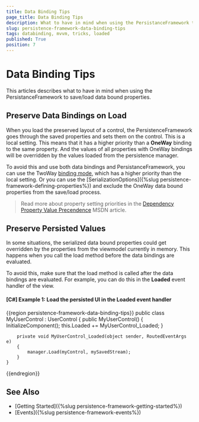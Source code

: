 ```yaml
---
title: Data Binding Tips
page_title: Data Binding Tips
description: What to have in mind when using the PersistanceFramework to save/load data bound properties.
slug: persistence-framework-data-binding-tips
tags: databinding, mvvm, tricks, loaded
published: True
position: 7
---
```


# Data Binding Tips

This articles describes what to have in mind when using the PersistanceFramework to save/load data bound properties.

## Preserve Data Bindings on Load

When you load the preserved layout of a control, the PersistenceFramework goes through the saved properties and sets them on the control. This is a local setting. This means that it has a higher priority than a **OneWay** binding to the same property. And the values of all properties with OneWay bindings will be overridden by the values loaded from the persistence manager.

To avoid this and use both data bindings and PersistanceFramework, you can use the TwoWay [binding mode](https://docs.microsoft.com/en-us/dotnet/api/system.windows.data.binding.mode?view=netframework-4.8), which has a higher priority than the local setting. Or you can use the [SerializationOptions]({%slug persistence-framework-defining-properties%}) and exclude the OneWay data bound properties from the save/load process.

> Read more about property setting priorities in the [Dependency Property Value Precendence](https://docs.microsoft.com/en-us/dotnet/framework/wpf/advanced/dependency-property-value-precedence) MSDN article.

## Preserve Persisted Values

In some situations, the serialized data bound properties could get overridden by the properties from the viewmodel currently in memory. This happens when you call the load method before the data bindings are evaluated.

To avoid this, make sure that the load method is called after the data bindings are evaluated. For example, you can do this in the **Loaded** event handler of the view.

#### __[C#] Example 1: Load the persisted UI in the Loaded event handler__
{{region persistence-framework-data-binding-tips}}
	public class MyUserControl : UserControl
	{
		public MyUserControl()
		{
			InitializeComponent();
			this.Loaded += MyUserControl_Loaded;
		}

		private void MyUserControl_Loaded(object sender, RoutedEventArgs e)
		{
			manager.Load(myControl, mySavedStream);
		}
	}
{{endregion}}

## See Also
* [Getting Started]({%slug persistence-framework-getting-started%})
* [Events]({%slug persistence-framework-events%})
